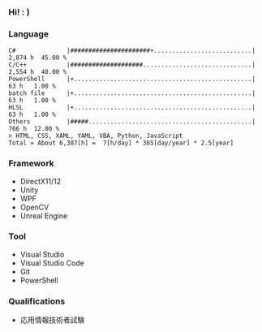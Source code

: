 ### Hi!   : )

### Language
<!--
# = 1~2%
+ = 0~1%
            0....10...20...30...40...50...60...70...80...90...100
6*3*365=6570  
-->
```
C#              |######################+...........................| 2,874 h  45.00 %
C/C++           |####################..............................| 2,554 h  40.00 %
PowerShell      |+.................................................|    63 h   1.00 %
batch file      |+.................................................|    63 h   1.00 %
HLSL            |+.................................................|    63 h   1.00 %
Others          |#####.............................................|   766 h  12.00 %
> HTML, CSS, XAML, YAML, VBA, Python, JavaScript
Total = About 6,387[h] =  7[h/day] * 365[day/year] * 2.5[year]
```

### Framework
- DirectX11/12
- Unity
- WPF
- OpenCV
- Unreal Engine

### Tool
- Visual Studio
- Visual Studio Code
- Git
- PowerShell

### Qualifications
- 応用情報技術者試験
